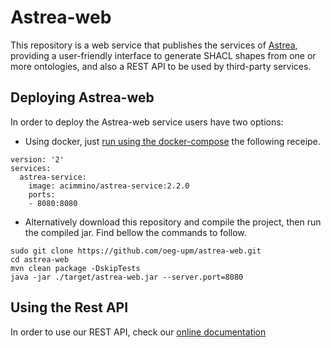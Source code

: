 # Astrea-web
This repository is a web service that publishes the services of [Astrea]([https://github.com/oeg-upm/Astrea](https://github.com/oeg-upm/Astrea)), providing a user-friendly interface to generate SHACL shapes from one or more ontologies, and also a REST API to be used by third-party services.

## Deploying Astrea-web
In order to deploy the Astrea-web service users have two options:
* Using docker, just [run using the docker-compose](https://docs.docker.com/compose/gettingstarted/) the following receipe.
``````
version: '2'
services:
  astrea-service:
    image: acimmino/astrea-service:2.2.0
    ports:
    - 8080:8080
``````
* Alternatively download this repository and compile the project, then run the compiled jar. Find bellow the commands to follow.
``````
sudo git clone https://github.com/oeg-upm/astrea-web.git
cd astrea-web
mvn clean package -DskipTests
java -jar ./target/astrea-web.jar --server.port=8080
``````

## Using the Rest API
In order to use our REST API, check our [online documentation](https://astrea.linkeddata.es/swagger-ui.html)
